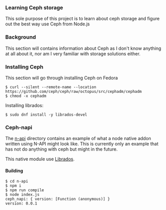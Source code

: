 ### Learning Ceph storage
This sole purpose of this project is to learn about ceph storage and figure out
the best way use Ceph from Node.js

### Background
This section will contains information about Ceph as I don't know anything at
all about it, nor am I very familiar with storage solutions either.


### Installing Ceph
This section will go through installing Ceph on Fedora

```console
$ curl --silent --remote-name --location https://github.com/ceph/ceph/raw/octopus/src/cephadm/cephadm
$ chmod -x cephadm
```

Installing librados:
```console
$ sudo dnf install -y librados-devel
```

### Ceph-napi
The [n-api](./n-api) directory contains an example of what a node native addon
written using N-API might look like. This is currently only an example that has
not do anything with ceph but might in the future.

This native module use [Librados](https://docs.ceph.com/docs/master/rados/api/librados/).


#### Building
```console
$ cd n-api
$ npm i
$ npm run compile
$ node index.js
ceph_napi: { version: [Function (anonymous)] }
version: 0.0.1
```
